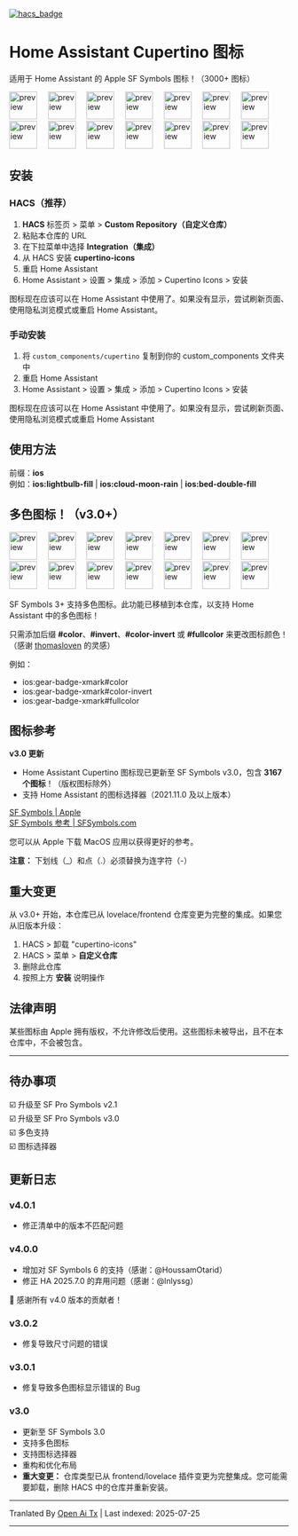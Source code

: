 [![hacs_badge](https://img.shields.io/badge/HACS-Custom-orange.svg)](https://github.com/hacs/integration)

# Home Assistant Cupertino 图标  
适用于 Home Assistant 的 Apple SF Symbols 图标！（3000+ 图标）

<div style="display: inline-block;">
<img src="https://github.com/menahishayan/HomeAssistant-Cupertino-Icons/blob/build-tools/readme-preview/house.svg" alt="preview"  width="50"/>
  &nbsp;&nbsp;&nbsp;
<img src="https://github.com/menahishayan/HomeAssistant-Cupertino-Icons/blob/build-tools/readme-preview/lightbulb_fill.svg" alt="preview"  width="50"/>
  &nbsp;&nbsp;&nbsp;
<img src="https://github.com/menahishayan/HomeAssistant-Cupertino-Icons/blob/build-tools/readme-preview/lightbulb.svg" alt="preview"  width="50"/>
  &nbsp;&nbsp;&nbsp;
<img src="https://github.com/menahishayan/HomeAssistant-Cupertino-Icons/blob/build-tools/readme-preview/alarm.svg" alt="preview" width="50"/>
  &nbsp;&nbsp;&nbsp;
<img src="https://github.com/menahishayan/HomeAssistant-Cupertino-Icons/blob/build-tools/readme-preview/app_badge_fill.svg" alt="preview"  width="50"/>
  &nbsp;&nbsp;&nbsp;
<img src="https://github.com/menahishayan/HomeAssistant-Cupertino-Icons/blob/build-tools/readme-preview/battery_25.svg" alt="preview"  width="50"/>
  &nbsp;&nbsp;&nbsp;
<img src="https://github.com/menahishayan/HomeAssistant-Cupertino-Icons/blob/build-tools/readme-preview/bed_double_fill.svg" alt="preview"  width="50"/>
  <br/>
<img src="https://github.com/menahishayan/HomeAssistant-Cupertino-Icons/blob/build-tools/readme-preview/camera_fill.svg" alt="preview"  width="50"/>
  &nbsp;&nbsp;&nbsp;
<img src="https://github.com/menahishayan/HomeAssistant-Cupertino-Icons/blob/build-tools/readme-preview/cloud_moon_rain.svg" alt="preview"  width="50"/>
  &nbsp;&nbsp;&nbsp;
<img src="https://github.com/menahishayan/HomeAssistant-Cupertino-Icons/blob/build-tools/readme-preview/cloud_sun.svg" alt="preview"  width="50"/>
  &nbsp;&nbsp;&nbsp;
<img src="https://github.com/menahishayan/HomeAssistant-Cupertino-Icons/blob/build-tools/readme-preview/moon_stars.svg" alt="preview"  width="50"/>
  &nbsp;&nbsp;&nbsp;
<img src="https://github.com/menahishayan/HomeAssistant-Cupertino-Icons/blob/build-tools/readme-preview/moon_zzz_fill.svg" alt="preview"  width="50"/>
  &nbsp;&nbsp;&nbsp;
<img src="https://github.com/menahishayan/HomeAssistant-Cupertino-Icons/blob/build-tools/readme-preview/person_crop_circle_badge_checkmark.svg" alt="preview"  width="50"/>
  &nbsp;&nbsp;&nbsp;
<img src="https://github.com/menahishayan/HomeAssistant-Cupertino-Icons/blob/build-tools/readme-preview/speaker_2_fill.svg" alt="preview"  width="50"/>
</div>

## 安装  
### HACS（推荐）  
1. **HACS** 标签页 > 菜单 > **Custom Repository（自定义仓库）**  
4. 粘贴本仓库的 URL  
5. 在下拉菜单中选择 **Integration（集成）**  
6. 从 HACS 安装 **cupertino-icons**  
7. 重启 Home Assistant  
8. Home Assistant > 设置 > 集成 > 添加 > Cupertino Icons > 安装  

图标现在应该可以在 Home Assistant 中使用了。如果没有显示，尝试刷新页面、使用隐私浏览模式或重启 Home Assistant。

### 手动安装  
1. 将 `custom_components/cupertino` 复制到你的 custom_components 文件夹中  
7. 重启 Home Assistant  
8. Home Assistant > 设置 > 集成 > 添加 > Cupertino Icons > 安装  
  
图标现在应该可以在 Home Assistant 中使用了。如果没有显示，尝试刷新页面、使用隐私浏览模式或重启 Home Assistant

## 使用方法  
前缀：**ios**  
例如：**ios:lightbulb-fill** | **ios:cloud-moon-rain** | **ios:bed-double-fill**

## 多色图标！（v3.0+）  
<div style="display: inline-block;">
<img src="https://github.com/menahishayan/HomeAssistant-Cupertino-Icons/blob/build-tools/readme-preview/gear-badge-xmark.svg" alt="preview"  width="50"/>
  &nbsp;&nbsp;&nbsp;
<img src="https://github.com/menahishayan/HomeAssistant-Cupertino-Icons/blob/build-tools/readme-preview/antenna-radiowaves-left-and-right-circle-fill.svg" alt="preview"  width="50"/>
  &nbsp;&nbsp;&nbsp;
<img src="https://github.com/menahishayan/HomeAssistant-Cupertino-Icons/blob/build-tools/readme-preview/aqi-high.svg" alt="preview"  width="50"/>
  &nbsp;&nbsp;&nbsp;
<img src="https://github.com/menahishayan/HomeAssistant-Cupertino-Icons/blob/build-tools/readme-preview/clock-badge-exclamationmark-fill.svg" alt="preview" width="50"/>
  &nbsp;&nbsp;&nbsp;
<img src="https://github.com/menahishayan/HomeAssistant-Cupertino-Icons/blob/build-tools/readme-preview/circle-hexagongrid-fill.svg" alt="preview"  width="50"/>
  &nbsp;&nbsp;&nbsp;
<img src="https://github.com/menahishayan/HomeAssistant-Cupertino-Icons/blob/build-tools/readme-preview/drop-circle-fill.svg" alt="preview"  width="50"/>
  &nbsp;&nbsp;&nbsp;
<img src="https://github.com/menahishayan/HomeAssistant-Cupertino-Icons/blob/build-tools/readme-preview/eye-trianglebadge-exclamationmark-fill.svg" alt="preview"  width="50"/>
  <br/>
<img src="https://github.com/menahishayan/HomeAssistant-Cupertino-Icons/blob/build-tools/readme-preview/desktopcomputer-trianglebadge-exclamationmark.svg" alt="preview"  width="50"/>
  &nbsp;&nbsp;&nbsp;
<img src="https://github.com/menahishayan/HomeAssistant-Cupertino-Icons/blob/build-tools/readme-preview/fork-knife-circle-fill.svg" alt="preview"  width="50"/>
  &nbsp;&nbsp;&nbsp;
<img src="https://github.com/menahishayan/HomeAssistant-Cupertino-Icons/blob/build-tools/readme-preview/gear-badge-questionmark.svg" alt="preview"  width="50"/>
  &nbsp;&nbsp;&nbsp;
<img src="https://github.com/menahishayan/HomeAssistant-Cupertino-Icons/blob/build-tools/readme-preview/bed-double-circle-fill.svg" alt="preview"  width="50"/>
  &nbsp;&nbsp;&nbsp;
<img src="https://github.com/menahishayan/HomeAssistant-Cupertino-Icons/blob/build-tools/readme-preview/delete-backward-fill.svg" alt="preview"  width="50"/>
  &nbsp;&nbsp;&nbsp;
<img src="https://github.com/menahishayan/HomeAssistant-Cupertino-Icons/blob/build-tools/readme-preview/gear-badge-questionmark.svg" alt="preview"  width="50"/>
  &nbsp;&nbsp;&nbsp;
<img src="https://github.com/menahishayan/HomeAssistant-Cupertino-Icons/blob/build-tools/readme-preview/waveform-badge-plus.svg" alt="preview"  width="50"/>
</div>


SF Symbols 3+ 支持多色图标。此功能已移植到本仓库，以支持 Home Assistant 中的多色图标！  

只需添加后缀 **#color**、**#invert**、**#color-invert** 或 **#fullcolor** 来更改图标颜色！（感谢 [thomasloven](https://github.com/thomasloven/hass-fontawesome) 的灵感）

例如：  
 - ios:gear-badge-xmark#color  
 - ios:gear-badge-xmark#color-invert  
 - ios:gear-badge-xmark#fullcolor

## 图标参考

**v3.0 更新**  
 - Home Assistant Cupertino 图标现已更新至 SF Symbols v3.0，包含 **3167 个图标**！（版权图标除外）  
 - 支持 Home Assistant 的图标选择器（2021.11.0 及以上版本）

[SF Symbols | Apple](https://developer.apple.com/sf-symbols/)  
[SF Symbols 参考 | SFSymbols.com](https://sfsymbols.com)

您可以从 Apple 下载 MacOS 应用以获得更好的参考。

**注意：** 下划线（\_）和点（.）必须替换为连字符（-）

## 重大变更  
从 v3.0+ 开始，本仓库已从 lovelace/frontend 仓库变更为完整的集成。如果您从旧版本升级：  
1. HACS > 卸载 "cupertino-icons"  
2. HACS > 菜单 > **自定义仓库**  
3. 删除此仓库  
4. 按照上方 **安装** 说明操作

## 法律声明  
某些图标由 Apple 拥有版权，不允许修改后使用。这些图标未被导出，且不在本仓库中，不会被包含。

<hr/>

## 待办事项  
☑️ 升级至 SF Pro Symbols v2.1  
☑️ 升级至 SF Pro Symbols v3.0  
☑️ 多色支持  
☑️ 图标选择器

## 更新日志

### v4.0.1  
 - 修正清单中的版本不匹配问题

### v4.0.0  
 - 增加对 SF Symbols 6 的支持（感谢：@HoussamOtarid）  
 - 修正 HA 2025.7.0 的弃用问题（感谢：@lnlyssg）

🎉 感谢所有 v4.0 版本的贡献者！

### v3.0.2  
 - 修复导致尺寸问题的错误

### v3.0.1  
 - 修复导致多色图标显示错误的 Bug

### v3.0  
 - 更新至 SF Symbols 3.0  
 - 支持多色图标  
 - 支持图标选择器  
 - 重构和优化布局  
 - **重大变更：** 仓库类型已从 frontend/lovelace 插件变更为完整集成。您可能需要卸载，删除 HACS 中的仓库并重新安装。


---

Tranlated By [Open Ai Tx](https://github.com/OpenAiTx/OpenAiTx) | Last indexed: 2025-07-25

---